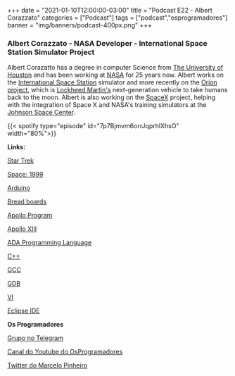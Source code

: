 +++
date = "2021-01-10T12:00:00-03:00"
title = "Podcast E22 - Albert Corazzato"
categories = ["Podcast"]
tags = ["podcast","osprogramadores"]
banner = "img/banners/podcast-400px.png"
+++

### Albert Corazzato - NASA Developer - International Space Station Simulator Project

Albert Corazatto has a degree in computer Science from [The University of Houston](https://www.uh.edu/) and has been working at [NASA](https://www.nasa.gov/) for 25 years now.  Albert works on the [International Space Station](https://www.nasa.gov/mission_pages/station/main/index.html) simulator and more recently on the [Orion project](https://www.nasa.gov/exploration/systems/orion/index.html), which is [Lockheed Martin's](https://www.lockheedmartin.com/en-us/index.html) next-generation vehicle to take humans back to the moon. Albert is also working on the [SpaceX](https://www.spacex.com/) project, helping with the integration of Space X and NASA's training simulators at the [Johnson Space Center](https://www.nasa.gov/centers/johnson/home/index.html).


{{< spotify type="episode" id="7p7Bjmvm6orrJqprhlXhsO" width="80%">}}


**Links:**

[Star Trek](https://ca.startrek.com/)

[Space: 1999](https://en.wikipedia.org/wiki/Space:_1999)

[Arduino](https://www.arduino.cc/)

[Bread boards](https://learn.sparkfun.com/tutorials/how-to-use-a-breadboard/all)

[Apollo Program](https://en.wikipedia.org/wiki/Apollo_program)

[Apollo XIII](https://en.wikipedia.org/wiki/Apollo_13)

[ADA Programming Language](https://en.wikipedia.org/wiki/Ada_(programming_language))

[C++](https://en.wikipedia.org/wiki/C%2B%2B)

[GCC](https://gcc.gnu.org/)

[GDB](https://www.gnu.org/software/gdb/)

[VI](https://en.wikipedia.org/wiki/Vi)

[Eclipse IDE](https://www.eclipse.org/ide/)


**Os Programadores**

[Grupo no Telegram](https://t.me/osprogramadores)

[Canal do Youtube do OsProgramadores](https://www.youtube.com/channel/UCt_YNYGl6K5yNXlXEQDdwWg?view_as=subscriber)

[Twitter do Marcelo Pinheiro](https://twitter.com/mpinheir)
